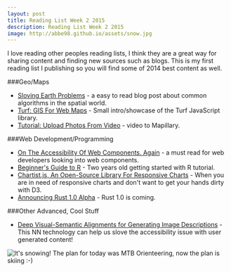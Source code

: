 ```yaml
---
layout: post
title: Reading List Week 2 2015
description: Reading List Week 2 2015
image: http://abbe98.github.io/assets/snow.jpg
---
```

I love reading other peoples reading lists, I think they are a great way for sharing content and finding new sources such as blogs. This is my first reading list I publishing so you will find some of 2014 best content as well.

###Geo/Maps

 - [Sloving Earth Problems](http://www.macwright.org/2014/11/21/solving-earth-problems.html) - a easy to read blog post about common algorithms in the spatial world.
 - [Turf: GIS For Web Maps](https://www.mapbox.com/blog/turf-gis-for-web-maps/) - Small intro/showcase of the Turf JavaScript library.
 - [Tutorial: Upload Photos From Video](http://blog.mapillary.com/news/2015/01/08/video-cutting.html) - video to Mapillary.

###Web Development/Programming

 - [On The Accessibility Of Web Components. Again](http://www.brucelawson.co.uk/2014/on-the-accessibility-of-web-components-again/) - a must read for web developers looking into web components.
 - [Beginner's Guide to R](http://www.computerworld.com/article/2497143/business-intelligence-beginner-s-guide-to-r-introduction.html) - Two years old getting started with R tutorial.
 - [Chartist.js, An Open-Source Library For Responsive Charts](http://www.smashingmagazine.com/2014/12/16/chartist-js-open-source-library-responsive-charts/) - When you are in need of responsive charts and don't want to get your hands dirty with D3.
 - [Announcing Rust 1.0 Alpha](http://blog.rust-lang.org/2015/01/09/Rust-1.0-alpha.html) - Rust 1.0 is coming.

###Other Advanced, Cool Stuff

 - [Deep Visual-Semantic Alignments for Generating Image Descriptions](http://cs.stanford.edu/people/karpathy/deepimagesent/devisagen_arxiv.pdf) - This NN technology can help us slove the accessibility issue with user generated content!

![It's snowing!](http://abbe98.github.io/assets/snow.jpg)
The plan for today was MTB Orienteering, now the plan is skiing :-)

